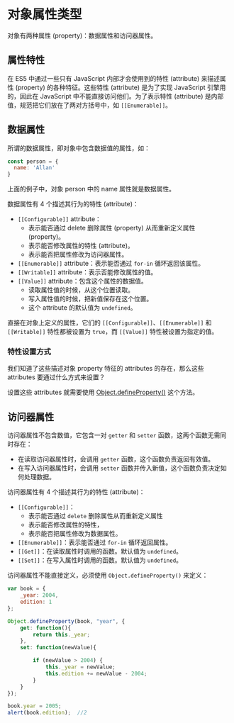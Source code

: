 # 对象属性类型

对象有两种属性 (property)：数据属性和访问器属性。

## 属性特性

在 ES5 中通过一些只有 JavaScript 内部才会使用到的特性 (attribute) 来描述属性 (property) 的各种特征。这些特性 (attribute) 是为了实现 JavaScript 引擎用的，因此在 JavaScript 中不能直接访问他们。为了表示特性 (attribute) 是内部值，规范把它们放在了两对方括号中，如 `[[Enumerable]]`。

## 数据属性

所谓的数据属性，即对象中包含数据值的属性，如：

```js
const person = {
  name: 'Allan'
}
```

上面的例子中，对象 person 中的 name 属性就是数据属性。

数据属性有 4 个描述其行为的特性 (attribute)：

- `[[Configurable]]` attribute：
  - 表示能否通过 delete 删除属性 (property) 从而重新定义属性 (property)。
  - 表示能否修改属性的特性 (attribute)。
  - 表示能否把属性修改为访问器属性。
- `[[Enumerable]]` attribute：表示能否通过 `for-in` 循环返回该属性。
- `[[Writable]]` attribute：表示否能修改属性的值。
- `[[Value]]` attribute：包含这个属性的数据值。
  - 读取属性值的时候，从这个位置读取。
  - 写入属性值的时候，把新值保存在这个位置。
  - 这个 attribute 的默认值为 `undefined`。

直接在对象上定义的属性，它们的 `[[Configurable]]`、`[[Enumerable]]` 和 `[[Writable]]` 特性都被设置为 `true`，而 `[[Value]]` 特性被设置为指定的值。

### 特性设置方式

我们知道了这些描述对象 property 特征的 attributes 的存在，那么这些 attributes 要通过什么方式来设置？

设置这些 attributes 就需要使用 [Object.defineProperty()](https://developer.mozilla.org/en-US/docs/Web/JavaScript/Reference/Global_Objects/Object/defineProperty) 这个方法。

## 访问器属性

访问器属性不包含数值，它包含一对 `getter` 和 `setter` 函数，这两个函数无需同时存在：

- 在读取访问器属性时，会调用 `getter` 函数，这个函数负责返回有效值。
- 在写入访问器属性时，会调用 `setter` 函数并传入新值，这个函数负责决定如何处理数据。

访问器属性有 4 个描述其行为的特性 (attribute)：

- `[[Configurable]]`：
  - 表示能否通过 `delete` 删除属性从而重新定义属性
  - 表示能否修改属性的特性，
  - 表示能否把属性修改为数据属性。
- `[[Enumerable]]`：表示能否通过 `for-in` 循环返回属性。
- `[[Get]]`：在读取属性时调用的函数。默认值为 `undefined`。
- `[[Set]]`：在写入属性时调用的函数。默认值为 `undefined`。

访问器属性不能直接定义，必须使用 `Object.defineProperty()` 来定义：

```js
var book = {
    _year: 2004,
    edition: 1
};

Object.defineProperty(book, "year", {
    get: function(){
        return this._year;
    },
    set: function(newValue){

        if (newValue > 2004) {
            this._year = newValue;
            this.edition += newValue - 2004;
        }
    }
});

book.year = 2005;
alert(book.edition);  //2
```
